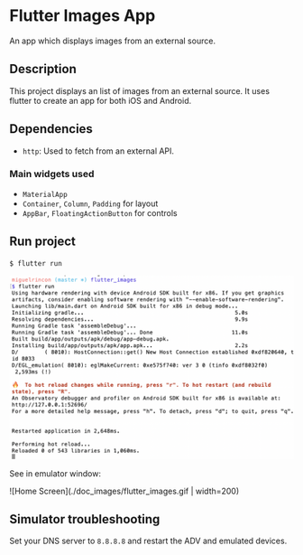 # Flutter Images App

An app which displays images from an external source.

## Description

This project displays an list of images from an external source. It uses flutter to create an app for both iOS and Android.

## Dependencies 

- `http`: Used to fetch from an external API.

### Main widgets used

- `MaterialApp`
- `Container`, `Column`, `Padding` for layout
- `AppBar`, `FloatingActionButton` for controls

## Run project

```
$ flutter run
```

![Terminal](./doc_images/flutter_terminal.png)


See in emulator window:

![Home Screen](./doc_images/flutter_images.gif | width=200)

## Simulator troubleshooting

Set your DNS server to `8.8.8.8` and restart the ADV and emulated devices.
